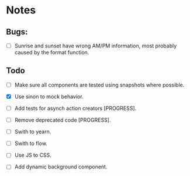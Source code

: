 ﻿# Notes

## Bugs:

- [ ] Sunrise and sunset have wrong AM/PM information, most probably caused by the format function.

## Todo
- [ ] Make sure all components are tested using snapshots where possible.
- [x] Use sinon to mock behavior.

- [ ] Add tests for asynch action creators [PROGRESS].
- [ ] Remove deprecated code [PROGRESS].
- [ ] Swith to yearn.
- [ ] Swith to flow.
- [ ] Use JS to CSS.
- [ ] Add dynamic background component.